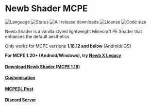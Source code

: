 # Newb Shader MCPE

![Language](https://img.shields.io/badge/GLSL-8A2BE2)
![Status](https://img.shields.io/badge/status-unmaintained-red)
![All release downloads](https://img.shields.io/github/downloads/devendrn/newb-shader-mcbe/total)
![License](https://img.shields.io/github/license/devendrn/newb-shader-mcbe)
![Code size](https://img.shields.io/github/languages/code-size/devendrn/newb-shader-mcbe)

Newb Shader is a vanilla styled lightweight Minecraft PE Shader that enhances the default aesthetics

Only works for MCPE versions **1.18.12 and below** (Android/iOS)

**For MCPE 1.20+ (Android/Windows), try [Newb X Legacy](https://github.com/devendrn/newb-x-mcbe)**

#### [Download Newb Shader (MCPE 1.18)](https://github.com/devendrn/newb-shader-mcbe/archive/main.zip)
#### [Customisation](https://devendrn.github.io/newb-shader/customization.html)
#### [MCPEDL Post](https://mcpedl.com/newb-shader/)
#### [Discord Server](https://discord.gg/newbshader)
